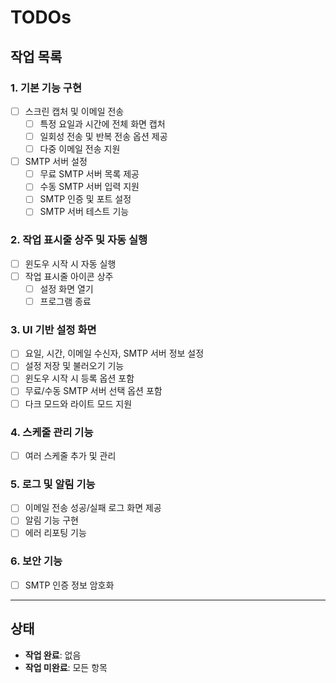 # TODOs

## 작업 목록

### 1. 기본 기능 구현
- [ ] 스크린 캡처 및 이메일 전송
  - [ ] 특정 요일과 시간에 전체 화면 캡처
  - [ ] 일회성 전송 및 반복 전송 옵션 제공
  - [ ] 다중 이메일 전송 지원
- [ ] SMTP 서버 설정
  - [ ] 무료 SMTP 서버 목록 제공
  - [ ] 수동 SMTP 서버 입력 지원
  - [ ] SMTP 인증 및 포트 설정
  - [ ] SMTP 서버 테스트 기능

### 2. 작업 표시줄 상주 및 자동 실행
- [ ] 윈도우 시작 시 자동 실행
- [ ] 작업 표시줄 아이콘 상주
  - [ ] 설정 화면 열기
  - [ ] 프로그램 종료

### 3. UI 기반 설정 화면
- [ ] 요일, 시간, 이메일 수신자, SMTP 서버 정보 설정
- [ ] 설정 저장 및 불러오기 기능
- [ ] 윈도우 시작 시 등록 옵션 포함
- [ ] 무료/수동 SMTP 서버 선택 옵션 포함
- [ ] 다크 모드와 라이트 모드 지원

### 4. 스케줄 관리 기능
- [ ] 여러 스케줄 추가 및 관리

### 5. 로그 및 알림 기능
- [ ] 이메일 전송 성공/실패 로그 화면 제공
- [ ] 알림 기능 구현
- [ ] 에러 리포팅 기능

### 6. 보안 기능
- [ ] SMTP 인증 정보 암호화

---

## 상태
- **작업 완료**: 없음
- **작업 미완료**: 모든 항목
